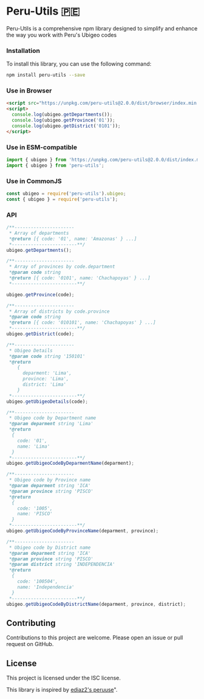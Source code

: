# Peru-Utils 🇵🇪

Peru-Utils is a comprehensive npm library designed to simplify and enhance the way you work with Peru's Ubigeo codes

### Installation

To install this library, you can use the following command:

```bash
npm install peru-utils --save
```

### Use in **Browser**

```html
<script src="https://unpkg.com/peru-utils@2.0.0/dist/browser/index.min.js"></script>
<script>
  console.log(ubigeo.getDepartments());
  console.log(ubigeo.getProvince('01'));
  console.log(ubigeo.getDistrict('0101'));
</script>
```

### Use in **ESM-compatible**

```js
import { ubigeo } from 'https://unpkg.com/peru-utils@2.0.0/dist/index.mjs';
import { ubigeo } from 'peru-utils';
```

### Use in **CommonJS**

```js
const ubigeo = require('peru-utils').ubigeo;
const { ubigeo } = require('peru-utils');
```

### API

```js
/**----------------------
 * Array of departments
 *@return [{ code: '01', name: 'Amazonas' } ...]
 *------------------------**/
ubigeo.getDepartments();

/**----------------------
 * Array of provinces by code.department
 *@param code string
 *@return [{ code: '0101', name: 'Chachapoyas' } ...]
 *------------------------**/

ubigeo.getProvince(code);

/**----------------------
 * Array of districts by code.province
 *@param code string
 *@return [{ code: '010101', name: 'Chachapoyas' } ...]
 *------------------------**/
ubigeo.getDistrict(code);

/**----------------------
 * Ubigeo Details
 *@param code string '150101'
 *@return 
    { 
      deparment: 'Lima',
      province: 'Lima',
      district: 'Lima'
    }
 *------------------------**/
ubigeo.getUbigeoDetails(code);

/**----------------------
 * Ubigeo code by Department name
 *@param deparment string 'Lima'
 *@return
  {
    code: '01',
    name: 'Lima'
  }
 *------------------------**/
ubigeo.getUbigeoCodeByDeparmentName(deparment);

/**----------------------
 * Ubigeo code by Province name
 *@param deparment string 'ICA'
 *@param province string 'PISCO'
 *@return
  {
    code: '1005',
    name: 'PISCO'
  }
 *------------------------**/
ubigeo.getUbigeoCodeByProvinceName(deparment, province);

/**----------------------
 * Ubigeo code by District name
 *@param deparment string 'ICA'
 *@param province string 'PISCO'
 *@param district string 'INDEPENDENCIA'
 *@return
  {
    code: '100504',
    name: 'Independencia'
  }
 *------------------------**/
ubigeo.getUbigeoCodeByDistrictName(deparment, province, district);

```

## Contributing

Contributions to this project are welcome. Please open an issue or pull request on GitHub.

## License

This project is licensed under the ISC license.

This library is inspired by [ediaz2's peruuse](https://github.com/ediaz2/peruuse#readme)".